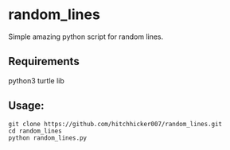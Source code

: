 # random_lines

Simple amazing python script for random lines. 

## Requirements
python3
turtle lib

## Usage:
```
git clone https://github.com/hitchhicker007/random_lines.git
cd random_lines
python random_lines.py
```
